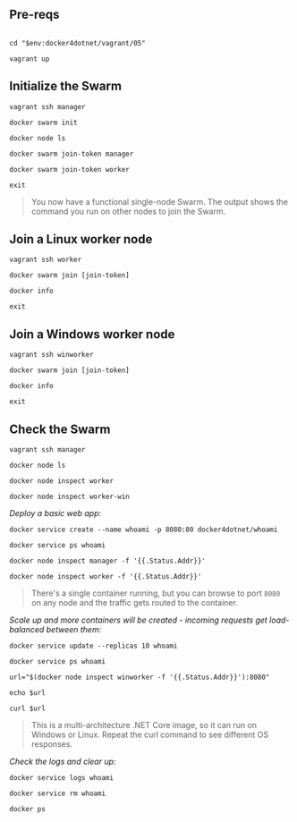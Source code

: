

## Pre-reqs

```

cd "$env:docker4dotnet/vagrant/05"

vagrant up
```

## Initialize the Swarm

```
vagrant ssh manager

docker swarm init

docker node ls

docker swarm join-token manager

docker swarm join-token worker

exit
```

> You now have a functional single-node Swarm. The output shows the command you run on other nodes to join the Swarm. 

## Join a Linux worker node

```
vagrant ssh worker

docker swarm join [join-token]

docker info

exit
```

## Join a Windows worker node

```
vagrant ssh winworker

docker swarm join [join-token]

docker info

exit
```

## Check the Swarm


```
vagrant ssh manager

docker node ls

docker node inspect worker

docker node inspect worker-win
```

_Deploy a basic web app:_

```
docker service create --name whoami -p 8080:80 docker4dotnet/whoami

docker service ps whoami

docker node inspect manager -f '{{.Status.Addr}}'

docker node inspect worker -f '{{.Status.Addr}}'
```


> There's a single container running, but you can browse to port `8080` on any node and the traffic gets routed to the container.

_Scale up and more containers will be created - incoming requests get load-balanced between them:_

```
docker service update --replicas 10 whoami

docker service ps whoami

url="$(docker node inspect winworker -f '{{.Status.Addr}}'):8080"

echo $url

curl $url
```

> This is a multi-architecture .NET Core image, so it can run on Windows or Linux. Repeat the curl command to see different OS responses.

_Check the logs and clear up:_

```
docker service logs whoami

docker service rm whoami

docker ps
```

